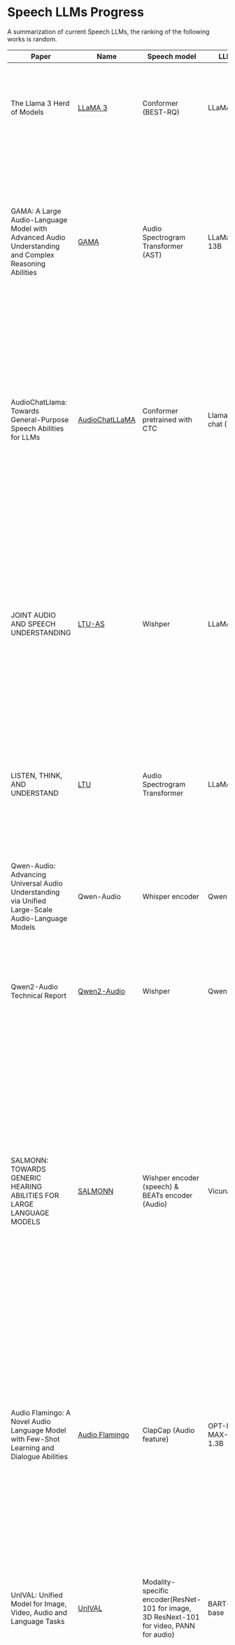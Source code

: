 # Speech LLMs Progress
A summarization of current Speech LLMs, the ranking of the following works is random.

 Paper | Name | Speech model | LLM | Dataset|prompt |Method | Architecture
-----|----|------|---|---|---|--|----|
The Llama 3 Herd of Models|[LLaMA 3](https://llama.meta.com/)|Conformer (BEST-RQ) |LLaMA 3|15M hours of speech(VQ), 230K hours ASR(34 languages),90k hours of translations(33 langauges to or from English),60k hours of synthesis dialogue data|Repeat after me in {language}:(ASR) </br> Translate the following sentence into {language}:(ST).|The first stage pretrains the speech encoder and the second stage tunes the encoder and adpater with frozen LLMs. | ![alt text](figures/image-28.png)
GAMA: A Large Audio-Language Model with Advanced Audio Understanding and Complex Reasoning Abilities|[GAMA](https://sreyan88.github.io/gamaaudio/)|Audio Spectrogram Transformer (AST)|LLaMa2-13B|OpenAQA(Extened)|VIT multi-turn tuning|Integating three types of speech feature, namely, soft prompt with audio information, Q-former feature, multi-level from the codec extractor. Syhthsize the data with different audio tasks, such audio caption and audio event. |![alt text](figures/image-29.png)
AudioChatLlama: Towards General-Purpose Speech Abilities for LLMs|[AudioChatLLaMA](https://arxiv.org/pdf/2311.06753)|Conformer pretrained with CTC |Llama-2-chat (7B) |Multilingual LibriSpeech(50K) ASR, |prompt = "\<s\>[INST] <\<SYS\>>\n{{system_prompt}}\n<\<\/SYS\>>\n\n{{user_prompt}} [/INST]"|Applying modal-invariance trick, whether the text or speech with same meaning, the LLM should respone similarly. Thus they apply the chat-style prompt to tune the model. The user prompt is transcrpition and system prompt is empty. |![alt text](figures/image-30.png)
JOINT AUDIO AND SPEECH UNDERSTANDING | [LTU-AS](https://github.com/yuangongnd/ltu) | Wishper | LLaMA |Open-ASQA|write an audio caption describing the sound.(Closed-ended) Below is a pair of question and response. Identify if the response directly answers the question and give a clear answer. (Open-ended)| For speech processing, they apply a Whisper encoder to obtain the logits, followed by a projection layer to convert them to text-level tokens. The next tokens are generated by the Whisper decoder. By adding the corresponding instructions and a LoRA adapter, they created decoder-only speech LLMs based on LLaMA. |![Alt text](figures/image-1.png ) 
LISTEN, THINK, AND UNDERSTAND | [LTU](https://github.com/yuangongnd/ltu) |  Audio Spectrogram Transformer | LLaMA |OpenAQA|"classify the sound events in the audio clip" and "write an audio caption describing the sound" for classification, "write an audio caption describing the sound" for audio caption.|The training strategy is similar to LTU-AS but uses a speech encoder. Thus, the training data consists only of audio-text pairs. | ![Alt text](figures/image-2.png)
Qwen-Audio: Advancing Universal Audio Understanding via Unified Large-Scale Audio-Language Models| Qwen-Audio | Whisper encoder | Qwen-7B|ASR, ST, OSR, Dialect ASR, SRWT (English,Mandarin), DID, LID, SGC, ER, SV, SD, SER, KS, IC, SF, SAP, VSC </br> AAC, SEC, ASC, SED, AQA </br> SID, SMER, MC, MIC, MNA, MGR, MR, MQA |\<im_start\>user </br> Audio 1: \<audio\>emov-db/141-168-0155.wav\</audio\>what does the speaker say?\<im_end\> </br> \<im_start\>assistant </br> The speaker says in English, "Won’t you draw up, gentlemen.".\<im_end\> </br> \<im_start\>user </br> What’s the mood of the person?\<im_end\> </br> \<im_start\>assistant </br> Based on the voice, the mood of the person is disgusted.\<im_end\> |This work applies the Whisper-style format to tag the audio and then requires the Qwen model to predict the tag message, including task, timestamp, language, transcription, and so on. | ![Alt text](figures/image-3.png)
Qwen2-Audio Technical Report|[Qwen2-Audio](https://github.com/QwenLM/Qwen2-Audio) |Wishper|Qwen-7B|370k hours speech, 10k sound, 140k music|Natural language prompts|More speech and audio data, DOP to learn the human preferences.|![alt text](figures/image-31.png)
SALMONN: TOWARDS GENERIC HEARING ABILITIES FOR LARGE LANGUAGE MODELS | [SALMONN](https://github.com/bytedance/SALMONN) |  Wishper encoder (speech) & BEATs encoder (Audio) | Vicuna |Librispeech, GigaSpeech (ASR) </br> WavCaps, AudioCaps (Sound) </br> Clotho (caption) for pretraining, 4400 hours for instruction tuning. | USER: [Auditory Tokens] Text Prompt \n ASSISTANT: |To process the audio, this work applies two speech encoders to model speech and audio separately. The two features are stacked and processed by a Window-level Q-former. This method designs a fixed feature space and compresses information from the window-size speech feature into this space. The features produced by the Q-former can be viewed as speech tokens. After proper instruction tuning with a LoRA adapter, the LLMs can process both speech and sound.| ![Alt text](figures/image-4.png)
Audio Flamingo: A Novel Audio Language Model with Few-Shot Learning and Dialogue Abilities |[Audio Flamingo](https://github.com/NVIDIA/audio-flamingo)| ClapCap (Audio feature) |OPT-IML-MAX-1.3B|AAC AQA SEC|Based on the sound events, create a dialogue between you (the assistant) and a person (the user) about the events in the audio. Each dialogue should consist of: 1. A user examines the audio, and sends a reasonable and creative message to the assistant. 2. Once the audio is provided, the assistant thoroughly perceives and comprehends them, responding with helpful answers that provide comprehensive reasoning. Do not include timestamps in the answer provided by the assistant. 3. Considering the past dialogue i.e. the question and the answer in the previous timestep, the user chooses another question or further inquiry. 4. The assistant provides a helpful answer providing comprehensive reasoning regarding the audiocontent. The audios are 10 seconds long and the sound events are segmented based on where they occur in the audio. All the questions asked by the user should be diverse and complex. |Strong audio understanding benefits from in-context learning and multi-turn dialogue. It uses a cross-attention and gated network to fuse audio information into LLMs. | ![alt text](figures/image-5.png)
UnIVAL: Unified Model for Image, Video, Audio and Language Tasks | [UnIVAL](https://github.com/mshukor/UnIVAL) | Modality-specific encoder(ResNet-101 for image, 3D ResNext-101 for video, PANN for audio) | BART-base |LAVENDER(video caption). |textual prompt resembling an instruction| A mid-sized model (~0.25B) is used to process all types of modalities, but it requires fine-tuning for downstream tasks. To improve training efficiency, they use high-quality data to avoid massive datasets and design a multimodal curriculum learning approach. | ![alt text](figures/image-6.png)
LLASM: LARGE LANGUAGE AND SPEECH MODEL |[Llasm](https://github.com/LinkSoul-AI/LLaSM)| Wishper encoder | Chinese-LLaMA2-7B |Aishell, LibriSpeech, Magicdata and Primewords (ASR) </br> WizardLM, ShareGPT (Dialog) |$X_{sample}$ = B_INST + B_SYS + SYSTEM + E_SYS + {$content_{user}$} + E_INST + {$content_{gpt}$} </br> $content_{user}$ = {$audio_{token}$} + "\n" + $I_{simple}$ (or $content_{user} = I_{simple}$ + "\n" +{$audio_{token}$}) </br> $content_{gpt}$ = TEXT_LABEL </br> $audio_{token}$ = AUDIO_STATRT_TOKEN + AUDIO_PATCH_TOKEN * {audio_token_len} + AUDIO_END_TOKEN </br> The SYSTEM = ’You are a helpful language and speech assistant. You are able to understand the speech content that the user provides, and assist the user with a variety of tasks using natural language.’|The method is similar to LLaVA. Modal adapters bridge the gap between speech features and word embeddings. In the pretraining stage, only the adapters are adjusted, followed by instruction tuning via multi-task learning. During the fine-tuning stage, the LLMs and adapters are updated, primarily using a multi-turn QA dataset. | ![alt text](figures/image-7.png)
Video-LLaMA: An Instruction-tuned Audio-Visual Language Model for Video Understanding|[Video-LLaMA](https://github.com/DAMO-NLP-SG/Video-LLaMA)| Imagebind| LLaMA or Vicuna | Webvid-2M (Video caption)|Describe this video:(caption) |Q-former and ImageBind are applied to extract temporal change information and audio-visual signals. The LLM and modality extractor are kept frozen.| ![alt text](figures/image-8.png)
MACAW-LLM: MULTI-MODAL LANGUAGE MODELING WITH IMAGE, AUDIO, VIDEO, AND TEXT INTEGRATION |[MACAW-LLM](https://github.com/lyuchenyang/Macaw-LLM)| CLIP(Image), Wishper encoder(Audio)|LLaMA-7B |Charades,AVSD(Video caption)|This is the caption of an image/video: {. . . }. This image/video contains important information that needs to be conveyed through high-quality instructions. Your task is to provide ten pairs of instructions and responses that are related to the content of the image/video caption like dialogue concentrating on the content of the image/video without explicitly mentioning the caption or the word ’caption’. Your focus should be on describing, explaining, or analyzing various aspects of the image/video, as well as providing some QA pairs. The purpose of this exercise is to fine-tune a language model so that it can generate accurate and relevant responses. In each pair, the first line should start with "Q:" and contain an instruction related to the image/video, while the second line should start with "A:" and provide a response to the instruction. Please ensure that your instructions are diverse and of high quality, accurately reflecting the content of the image and providing useful information to the language model:|The aim is to integrate four modality features (image, video, audio, and text) into LLMs. They apply Conv1D to adjust the length of different modality features. Then, they use cross-attention to align speech and image features with word embeddings. Instead of applying a pretraining stage, they proceed directly to instruction tuning. |![alt text](figures/image-9.png)
LauraGPT: Listen, Attend, Understand, and Regenerate Audio with GPT | [Lauragpt](https://lauragpt.github.io/)| Conformer encoder and improved EnCodec | Qwen-1.8B |AISHELL-1, AISHELL-2, Wenet-Speech, LibriSpeech, GigaSpeech (ASR)</br> BSTC, CoVOST 2, ParaCrawl v9 dataset (ST) </br> MELD, IEMOCAP, RAVDESS, TESS, Crema-D, Emov-DB, SAVEE (SER) </br> SLURP (SLU), AudioCaps, WavCaps (AAC) FSD-50K (SE)  | Task label| They apply continuous features as input and discrete features (codec) as output. They simplify the synthesis process by converting codec tokens to audio using a single vocoder. | ![alt text](figures/image-10.png)
MUSIC UNDERSTANDING LLAMA: ADVANCING TEXT-TO-MUSIC GENERATION WITH QUESTION ANSWERING AND CAPTIONING |[MU-LLaMA](https://github.com/shansongliu/MU-LLaMA)|MERT encoder| LLaMA| MusicCaps, MagnaTagATune (Music description)|Describe the Music.| They use MERT to convert MUSIC into features, followed by an adapter. The adapter's output serves as the query for attention in the last layer of the LLM. The training process updates only the adapter parameters.|![alt text](figures/image-11.png)
Pengi: An Audio Language Model for Audio Tasks |[Pengi](https://github.com/microsoft/Pengi)|CLAP, a frozen encoder to model text prompt |GPT2-base |SEC: AudioSet, FSD50K; ASC: CochlScene; ER: MSP Podcast, CMU MOSI, CMU MOSEI, MELD; MC: NSynth, FMA; AAC: AudioCaps, ClothoV2; AQA: ClothoAQA; Auxiliary: WavText5K, SoundDescs, MACS, WavCaps, FreeSound and FindSound|Audio Captioning: generate audio caption {caption} </br> Audio QA: question {question} {answer} </br> Sound Event Classification: this is a sound of {event a}, {event b}, .. </br> Acoustic Scene Classification: this acoustic scene is {scene} </br> Speech Emotion Recognition: this emotion is {emotion} </br> Speech Sentiment Recognition: this sentiment is {sentiment} </br> Music Analysis: music analysis this is a sound of music in language {language} and genre {genre} .. </br> Music Note Analysis: this music note is produced by {instrument}, pitch {pitch}, .. </br> Auxiliary: generate metadata {metadata}|They apply two encoders to process the audio and text separately. Then, two mapping networks convert the features to fixed lengths. Both the CLAP and mapping networks are updated. |![alt text](figures/image-12.png)
SLM: BRIDGE THE THIN GAP BETWEEN SPEECH AND TEXT FOUNDATION MODELS |[SLM](https://arxiv.org/pdf/2310.00230)| Encoder of USM | T5-13B(mT0-MT XXL) | Multi-lingual YouTube (ASR), CoVoST2 (ST), Alpaca (Instruction tuning) |Text from text instruction tuning |Efficient tuning only updates the adapter to bridge the gap between the speech encoder and LLMs. |![alt text](figures/image-13.png)
COSMIC: Data Efficient Instruction-tuning For Speech In-Context Learning|[COSMIC](https://arxiv.org/pdf/2311.02248)|Whisper encoder |LLaMA-2|TED-LIUM (ASR), Generated by GPT4 (SQA)| Text from text instruction tuning|Improve the in-context learning ability by concatenating different samples as instructions to tune the model. The speech samples are converted to features using the Q-former method.|![alt text](figures/image-14.png)
NExT-GPT: Any-to-Any Multimodal LLM|[NeXT-gpt](https://next-gpt.github.io/)|Imagebind | Vicuna-7B| Webvid-2M(video caption),AudioCaps(audio caption), CC3M(image caption)|"x-to-text" (multimedia caption task)|To make the LLMs understand all modalities (text, image, video, and audio), they use modal concept tokens to guide the LLMs in processing extracted features. They apply modality-switching instruction tuning to achieve text-to-other-modality generation.| ![alt text](figures/image-15.png)
AnyGPT: Unified Multimodal LLM with Discrete Sequence Modeling|[Anygpt](https://junzhan2000.github.io/AnyGPT.github.io/)|SpeechTokenizer  (VQ-VAE) for speech, SEED (ViT+Q-former) for image,  Encodec for music |LLaMA-2 (7B)|Gigaspeech, Common Voice, and Multilingual LibriSpeech(English ASR), crawling over one million music videos(Music)|[Human]: {I}.{S}\<eoh\>. [AnyGPT]: {T}\<eos\>. or its variant [Human]: {I}. This is input:{T}\<eoh\>. [AnyGPT]: {S}\<eos\>., depending on the generation direction. |To enable LLMs to process speech, text, images, and music, they designed a strategy to build AnyInstruct-108k, a multi-modal, multi-turn dataset. The data production pipeline is as follows: 1. Obtain text about the topic, 2. Generate more details about the scenarios, 3. Describe more chat information to inject the multi-modal data, 4. Synthesize the other modal data. The first three steps are completed with the help of GPT-4. They use DALLE-3, MusicGen, and Microsoft Azure to produce images, music, and speech, respectively. |![alt text](figures/image-16.png)
AudioPaLM: A Large Language Model That Can Speak and Listen|[AudioPalm](https://google-research.github.io/seanet/audiopalm/examples/)|SoundStream|PaLM|CoVoST2, VoxPopuli, CommonVoice, Conversational EsEn, YouTube ASR,  WMT/TED TTS, PaLM MT TTS (ASR, ST)|Task label|Simply convert the speech to a codec and apply auto-regressive training to the concatenated text and codec. |![alt text](figures/image-17.png)
SpeechGPT: Empowering Large Language Models with Intrinsic Cross-Modal Conversational Abilities|[SpeechGPT](https://github.com/0nutation/SpeechGPT)| HuBERT | LLaMA| LibriLight (Audio SSL)，Gigaspeech,Common voice, LibriSpeech, moss-002-sft-data (SFT)|[Human]:{D}. This is input: {U}\<eoh\>.[SpeechGPT]: {T}\<eos\>.|Convert the speech to unit tokens, then use auto-regressive pretraining similar to text to build the speech LLMs. |![alt text](figures/image-18.png)
AudioGPT: Understanding and Generating Speech, Music, Sound, and Talking Head|[AudioGPT](https://github.com/AIGC-Audio/AudioGPT)| A series of models |gpt-3.5-turbo | -| -|A set of different models, including LLMs, is used to process audio tasks. The process consists of four steps: 1) Modality transformation, 2) Task analysis, 3) Model assignment, and 4) Response generation. |![alt text](figures/image-19.png)
Seed-ASR: Understanding Diverse Speech and Contexts with LLM-based Speech Recognition|[SEED-ASR](https://arxiv.org/html/2407.04675v1)|LUISE (seems an improved HuBERT) |-|7.7m hours (audio SSL), 562k hours (SFT)|"There are relevant contexts, transcribe the speech into text:" or "Transcribe the speech into text:".|Focus on multi-lingual close-ended speech tasks, such as ASR and ST. |![alt text](figures/image-20.png)
WavLLM: Towards Robust and Adaptive Speech Large Language Model|wavLLM|Whisper encoder and WavLM | LLaMA-2-7B-chat|LibriSpeech, LibriHeavy medium, CoVoST2, MuST-C, VoxCeleb，IEMOCAP Session, AMI, Fisher, Switchboard, Alpaca | \<bos\>[INST]«SYS»\n As a helpful language and speech assistant, you are able to understand the speech content provided by the user, and assist the user with a variety of tasks using natural language. \n«/SYS»\n\n \<SPEECH\>“ speech ” \<\/SPEECH\>“instruction” [/INST]“ target ”\<eos\> |They apply two audio encoders to extract textual and acoustic features separately. There are three adapters for the semantic, acoustic, and prompt modules. All parts except the LoRA are frozen during the training process. For curriculum learning, they first train on single tasks, then proceed to multi-task training to prevent the LLM from overfitting on specific speech tasks. |![alt text](figures/image-23.png)
SPIRIT-LM: Interleaved Spoken and Written Language Model|[SPIRIT-LM](https://speechbot.github.io/spiritlm)| HuBERT for semantic token, VQ-VAE for pitch token, SONAR for style token |LLaMA-2-7B|Multilingual LibriSpeech, Vox Populi, Common Voice, Spotify and Fisher| S2S [SPEECH][Hubert tokens]..[Hubert tokens] </br> T2S [TEXT]The largest country in the world is [SPEECH][Hubert tokens] </br> S2T [SPEECH][Hubert tokens] [TEXT] 6 7 8 9 10...|Mix the speech and text tokens to achieve modality alignment, with additional style and pitch tokens extracted from the speech.| ![alt text](figures/image-24.png)
ON DECODER-ONLY ARCHITECTURE FOR SPEECH-TO-TEXT AND LARGE LANGUAGE MODEL INTEGRATION|[Speech LLaMA](https://arxiv.org/pdf/2307.03917)| Wishper encoder|LLaMA-7B|14K hours of multilingual in-house speech|transcribe the audio into Englis, translate [source] audio into English |Apply a CTC to compress the speech sequence, followed by an audio encoder that is a 4-layer Transformer. The training is auto-regressive based on LoRA.| ![alt text](figures/image-25.png)
SpeechVerse: A Large-scale Generalizable Audio Language Model | [SpeechVerse](https://arxiv.org/pdf/2405.08295)| WavLM-Large|Flan-T5-XL|Librispeech, Common Voice, VoxPopuli, SLURP, EuroParl, MSP-Podcast (ASR) </br> CoVost2, EuroParl (ST) </br> SLURP (IC,SF)|Transcribe the preceding audio, What is being said in the preceding audio? (ASR) </br> Translate the english audio to german, Generate french translation for the english audio (ST) </br> The previous audio needs to be mapped to exactly one of the following intents: datetime_query: user asks about date, time, schedules, ..., etc (IC) </br> Identify any of the following slots present in the speech: date: any reference to a date, month or day of the week; (SF) </br> Identify important keywords in the preceding recording (KWE) </br> Is the word ’radio’ used in the audio? (KWS)</br> Detect the primary emotion conveyed in this audio by the speaker’s tone - is it happiness, sadness, anger, or neutral? (ER) </br> Classify the sentiment of the speaker into one of the following -positivity, negativity, or neutrality (ASC) </br> Analyze the speaker voice and figure out their accent from one of American, Indian, Australian, Canadian or British. (AC) </br> How many distinct speakers are there in this audio clip. (SC) </br> Is their speech in the preceding audio or not? (SNS) </br> |They sample instructions to balance different tasks and apply curriculum learning to improve training efficiency. The model supports open-ended tasks rather than specific tasks.|![alt text](figures/image-27.png)
VOXTLM: UNIFIED DECODER-ONLY MODELS FOR CONSOLIDATING SPEECH RECOGNITION, SYNTHESIS AND SPEECH, TEXT CONTINUATION TASKS|[VOXTLM](https://soumimaiti.github.io/icassp24_voxtlm/)|HuBERT|OPT|LibriLight, Librispeech, English Multilingual Librispeech, LibriTTS, VCTK|T2T ⟨generate-text⟩, Y </br> S2S ⟨generate-speech⟩, D </br> S2T ⟨start-speech⟩, D, ⟨generate-text⟩, Y </br>T2S ⟨start-text⟩, Y, ⟨generate-speech⟩,D|A unified vocabulary is used for both speech codec and text tokens.|![alt text](figures/image-26.png)


||Task|
|---|---|
AAC|Automatic Audio Captioning
ABST|Audio-based Storytelling
AQA|Audio Question Answering
ASC|Acoustic Scene Classification
ASR|Automatic Speech Recognition
DASR|Automatic Dialect Speech Recognition
DID|Dialect Identification
ER|Emotion Recognition
GR|Gender Recognition
IC|Intent Classification
ITN|Inverse Text Normalization
KS|Keyword Spotting
LID|(spoken) Language Identification
MC|Music Captioning
MIC|Music Instruments Classification
MNA|Music Note Analysis (e.g. pitch, velocity)
MQA|Music Question Answering
MR|Music Recognition (including genre)
MT|Machine Translation
OSR|Overlapped Speech Recognition
PR|Phone Recognition
PT|Pronunciation Translation
SAP|Speaker Age Prediction
SD|Speaker Diarization
SEC|Sound Event Classification
SED|Sound Event Detection
SER|Speech Entity Recognition
SID|Singer Identification
SF|Slot Filling
SIT|Speech Instruction Tuning
SQA|Speech/Spoken Question Answering
SLU|Spoken Language Understanding
SRST|Speech Recognition with Sentence-level Timestamps
SRWT|Speech Recognition with Word-level Timestamps
ST|Speech Translation
STST|Speech Translation with Sentence-level Timestamps
SV|Speaker Verification
TE|Translation Explanation
VSC|Vocal Sound Classification




